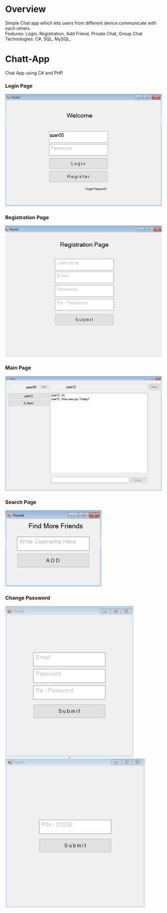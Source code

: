 # Overview
Simple Chat app which lets users from different device communicate with each others. <br/>
Features: Login, Registration, Add Friend, Private Chat, Group Chat <br/>
Technologies: C#, SQL, MySQL,
# Chatt-App
Chat App using C# and PHP
### Login Page
![](ImageChatt/Form1.PNG)
### Registration Page
![](ImageChatt/Form2.PNG)
### Main Page
![](ImageChatt/Form3.PNG)
### Search Page
![](ImageChatt/Form4.PNG)
### Change Password
![](ImageChatt/Form5.PNG)
![](ImageChatt/Form6.PNG)
